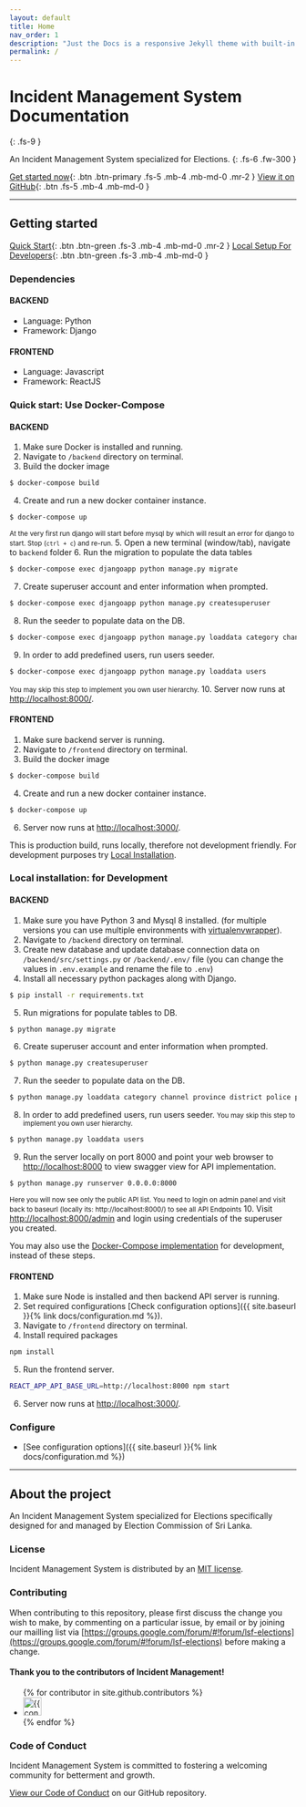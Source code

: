 ```yaml
---
layout: default
title: Home
nav_order: 1
description: "Just the Docs is a responsive Jekyll theme with built-in search that is easily customizable and hosted on GitHub Pages."
permalink: /
---
```


# Incident Management System Documentation
{: .fs-9 }

An Incident Management System specialized for Elections.
{: .fs-6 .fw-300 }

[Get started now](#getting-started){: .btn .btn-primary .fs-5 .mb-4 .mb-md-0 .mr-2 } [View it on GitHub](https://github.com/ECLK/IncidentManagement){: .btn .fs-5 .mb-4 .mb-md-0 }

---

## Getting started

[Quick Start](#quick-start-use-docker-compose){: .btn .btn-green .fs-3 .mb-4 .mb-md-0 .mr-2 } [Local Setup For Developers](#local-installation-for-development){: .btn .btn-green .fs-3 .mb-4 .mb-md-0 }

### Dependencies

#### BACKEND
  - Language: Python
  - Framework: Django

#### FRONTEND 
  - Language: Javascript
  - Framework: ReactJS

### Quick start: Use Docker-Compose 

#### BACKEND
1. Make sure Docker is installed and running.
2. Navigate to `/backend` directory on terminal.
3. Build the docker image
```bash
$ docker-compose build
```
4. Create and run a new docker container instance.
```bash
$ docker-compose up
``` 
<small>At the very first run django will start before mysql by which will result an error for django to start. Stop (`ctrl + c`) and re-run.</small>
5. Open a new terminal (window/tab), navigate to `backend` folder
6. Run the migration to populate the data tables
```bash
$ docker-compose exec djangoapp python manage.py migrate
```
7. Create superuser account and enter information when prompted.
```bash
$ docker-compose exec djangoapp python manage.py createsuperuser
```
8. Run the seeder to populate data on the DB.
```bash
$ docker-compose exec djangoapp python manage.py loaddata category channel province district police politicalparty segment
```
9. In order to add predefined users, run users seeder.
```bash 
$ docker-compose exec djangoapp python manage.py loaddata users
```
<small>You may skip this step to implement you own user hierarchy.</small>
10. Server now runs at [http://localhost:8000/](http://localhost:8000/).


#### FRONTEND 
1. Make sure backend server is running.
2. Navigate to `/frontend` directory on terminal.
3. Build the docker image
```bash
$ docker-compose build
```
4. Create and run a new docker container instance.
```bash
$ docker-compose up
```
6. Server now runs at [http://localhost:3000/](http://localhost:3000/). 

This is production build, runs locally, therefore not development friendly. For development purposes try [Local Installation](#local-installation). 


### Local installation: for Development 

#### BACKEND
1. Make sure you have Python 3 and Mysql 8 installed. (for multiple versions you can use multiple environments with [virtualenvwrapper](https://virtualenvwrapper.readthedocs.io/en/latest/install.html)).
2. Navigate to `/backend` directory on terminal.
3. Create new database and update database connection data on `/backend/src/settings.py` or `/backend/.env/` file (you can change the values in `.env.example` and rename the file to `.env`)
4. Install all necessary python packages along with Django.
```bash
$ pip install -r requirements.txt
```
5. Run migrations for populate tables to DB.
```bash
$ python manage.py migrate
```
6. Create superuser account and enter information when prompted.
```bash
$ python manage.py createsuperuser
```
7. Run the seeder to populate data on the DB.
```bash
$ python manage.py loaddata category channel province district police politicalparty segment
```
8. In order to add predefined users, run users seeder. <small>You may skip this step to implement you own user hierarchy.</small>
```bash
$ python manage.py loaddata users
```
9. Run the server locally on port 8000 and point your web browser to [http://localhost:8000](http://localhost:8000) to view swagger view for API implementation.
```bash
$ python manage.py runserver 0.0.0.0:8000
```
<small>Here you will now see only the public API list. You need to login on admin panel and visit back to baseurl (locally its: http://localhost:8000/) to see all API Endpoints</small>
10. Visit [http://localhost:8000/admin](http://localhost:8000/admin) and login using credentials of the superuser you created.

You may also use the [Docker-Compose implementation](#backend-1) for development, instead of these steps.

#### FRONTEND
1. Make sure Node is installed and then backend API server is running.
2. Set required configurations [Check configuration options]({{ site.baseurl }}{% link docs/configuration.md %}).
3. Navigate to `/frontend` directory on terminal.
4. Install required packages
```bash
npm install
```
5. Run the frontend server.
```bash
REACT_APP_API_BASE_URL=http://localhost:8000 npm start
```
6. Server now runs at [http://localhost:3000/](http://localhost:3000/). 

### Configure 

- [See configuration options]({{ site.baseurl }}{% link docs/configuration.md %})

---

## About the project

An Incident Management System specialized for Elections specifically designed for and managed by Election Commission of Sri Lanka.

### License

Incident Management System is distributed by an [MIT license](https://github.com/ECLK/IncidentManagement/blob/master/LICENSE.md).

### Contributing

When contributing to this repository, please first discuss the change you wish to make, by commenting on a particular issue, by email or by joining our mailling list via [https://groups.google.com/forum/#!forum/lsf-elections](https://groups.google.com/forum/#!forum/lsf-elections) before making a change.

#### Thank you to the contributors of Incident Management!

<ul class="list-style-none">
{% for contributor in site.github.contributors %}
  <li class="d-inline-block mr-1">
     <a href="{{ contributor.html_url }}"><img src="{{ contributor.avatar_url }}" width="32" height="32" alt="{{ contributor.login }}"/></a>
  </li>
{% endfor %}
</ul>

### Code of Conduct

Incident Management System is committed to fostering a welcoming community for betterment and growth.

[View our Code of Conduct](https://github.com/ECLK/IncidentManagement/blob/master/CODE_OF_CONDUCT.md) on our GitHub repository.
